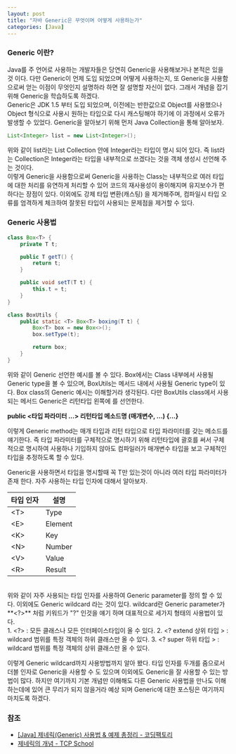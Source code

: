 ```yaml
---
layout: post
title: "자바 Generic은 무엇이며 어떻게 사용하는가"
categories: [Java]
---
```


### Generic 이란?

Java를 주 언어로 사용하는 개발자들은 당연히 Generic을 사용해보거나 본적은 있을 것 이다. 다만 Generic이 언제 도입 되었으며 어떻게 사용하는지, 또 Generic을 사용함으로써 얻는 이점이 무엇인지 설명하라 하면 잘 설명할 자신이 없다. 그래서 개념을 잡기 위해 Generic을 학습하도록 하겠다.   
Generic은 JDK 1.5 부터 도입 되었으며, 이전에는 반한값으로 Object를 사용했으나 Object 형식으로 사용시 원하는 타입으로 다시 캐스팅해야 하기에 이 과정에서 오류가 발생할 수 있었다. Generic을 알아보기 위해 먼저 Java Collection을 통해 알아보자.

~~~ java
List<Integer> list = new List<Integer>();
~~~    

위와 같이 list라는 List Collection 안에 Integer라는 타입이 명시 되어 있다. 즉 list라는 Collection은 Integer라는 타입을 내부적으로 쓰겠다는 것을 객체 생성시 선언해 주는 것이다.    
이렇게 Generic을 사용함으로써 Generic을 사용하는 Class는 내부적으로 여러 타입에 대한 처리를 유연하게 처리할 수 있어 코드의 재사용성이 용이해지며 유지보수가 편하다는 장점이 있다. 이외에도 강제 타입 변환(캐스팅) 을 제거해주며, 컴파일시 타입 오류를 엄격하게 체크하여 잘못된 타입이 사용되는 문제점을 제거할 수 있다.    


### Generic 사용법

~~~ java
class Box<T> {
    private T t;

    public T getT() {
        return t;
    }

    public void setT(T t) {
        this.t = t;
    }
}

class BoxUtils {
    public static <T> Box<T> boxing(T t) {
        Box<T> box = new Box<>();
        box.setType(t);

        return box;
    }
}
~~~

위와 같이 Generic 선언한 예시를 볼 수 있다. Box에서는 Class 내부에서 사용될 Generic type을 볼 수 있으며, BoxUtils는 메서드 내에서 사용될 Generic type이 있다. Box class의 Generic 예시는 이해할거라 생각된다. 다만 BoxUtils class에서 사용되는 메서드 Generic은 리턴타입 왼쪽에 <T>를 선언한다. 

**public <타입 파라미터 ...> 리턴타입 메소드명 (매개변수, ...) {...}**

이렇게 Generic method는 매개 타입과 리턴 타입으로 타입 파라미터를 갖는 메소드를 얘기한다. 즉 타입 파라미터를 구체적으로 명시하기 위해 리턴타입에 <T> 괄호를 써서 구체적으로 명시하여 사용하나 기입하지 않아도 컴파일러가 매개변수 타입을 보고 구체적인 타입을 추정하도록 할 수 있다.    

Generic을 사용하면서 타입을 명시할때 꼭 T만 있는것이 아니라 여러 타입 파라미터가 존재 한다. 자주 사용하는 타입 인자에 대해서 알아보자.    
<table class="table">
  <thead>
    <tr>
      <th>타입 인자</th>
      <th>설명</th>
    </tr>
  </thead>
  <tbody>
    <tr>
      <td>&lt;T&gt;</td>
      <td>Type</td>
    </tr>
    <tr>
      <td>&lt;E&gt;</td>
      <td>Element</td>
    </tr>
    <tr>
      <td>&lt;K&gt;</td>
      <td>Key</td>
    </tr>
    <tr>
      <td>&lt;N&gt;</td>
      <td>Number</td>
    </tr>
    <tr>
      <td>&lt;V&gt;</td>
      <td>Value</td>
    </tr>
    <tr>
      <td>&lt;R&gt;</td>
      <td>Result</td>
    </tr>
  </tbody>
</table>
<br>
위와 같이 자주 사용되는 타입 인자를 사용하여 Generic parameter를 정의 할 수 있다. 이외에도 Generic wildcard 라는 것이 있다. wildcard란 Generic parameter가 **&lt;?&gt;** 처럼 키워드가 "?" 인것을 얘기 하며 대표적으로 세가지 형태의 사용법이 있다.    
<br>
1. &lt;?&gt; : 모든 클래스나 모든 인터페이스타입이 올 수 있다.    
2. &lt;? extend 상위 타입 &gt; : wildcard 범위를 특정 객체의 하위 클래스만 올 수 있다.    
3. &lt;? super 하위 타입 &gt; : wildcard 범위를 특정 객체의 상위 클래스만 올 수 있다.    

이렇게 Generic wildcard까지 사용방법까지 알아 봤다. 타입 인자를 두개를 줌으로서 더블 인자로 Generic을 사용할 수 도 있으며 이외에도 Generic을 잘 사용할 수 있는 방법이 많다. 하지만 여기까지 기본 개념만 이해해도 다른 Generic 사용법을 만나도 이해하는데에 있어 큰 무리가 되지 않을거라 예상 되며 Generic에 대한 포스팅은 여기까지 마치도록 하겠다.    

### 참조
- [[Java] 제네릭(Generic) 사용법 & 예제 총정리 - 코딩팩토리](https://coding-factory.tistory.com/573)
- [제네릭의 개념 - TCP School ](http://www.tcpschool.com/java/java_generic_concept)
